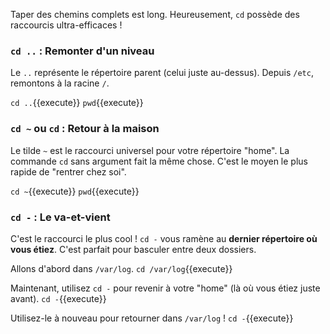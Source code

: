 Taper des chemins complets est long. Heureusement, `cd` possède des raccourcis ultra-efficaces !

### `cd ..` : Remonter d'un niveau

Le `..` représente le répertoire parent (celui juste au-dessus). Depuis `/etc`, remontons à la racine `/`.

`cd ..`{{execute}}
`pwd`{{execute}}

### `cd ~` ou `cd` : Retour à la maison

Le tilde `~` est le raccourci universel pour votre répertoire "home". La commande `cd` sans argument fait la même chose. C'est le moyen le plus rapide de "rentrer chez soi".

`cd ~`{{execute}}
`pwd`{{execute}}

### `cd -` : Le va-et-vient

C'est le raccourci le plus cool ! `cd -` vous ramène au **dernier répertoire où vous étiez**. C'est parfait pour basculer entre deux dossiers.

Allons d'abord dans `/var/log`.
`cd /var/log`{{execute}}

Maintenant, utilisez `cd -` pour revenir à votre "home" (là où vous étiez juste avant).
`cd -`{{execute}}

Utilisez-le à nouveau pour retourner dans `/var/log` !
`cd -`{{execute}}